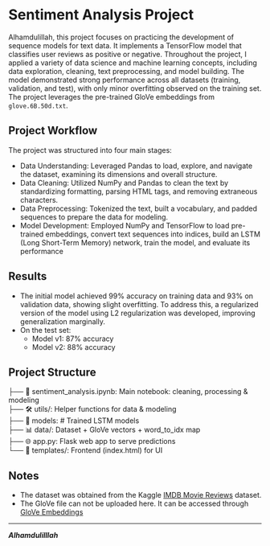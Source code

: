 # Sentiment Analysis Project
Alhamdulillah, this project focuses on practicing the development of sequence models for text data. It implements a TensorFlow model that classifies user reviews as positive or negative. Throughout the project, I applied a variety of data science and machine learning concepts, including data exploration, cleaning, text preprocessing, and model building. The model demonstrated strong performance across all datasets (training, validation, and test), with only minor overfitting observed on the training set. The project leverages the pre-trained GloVe embeddings from `glove.6B.50d.txt`.


## Project Workflow
The project was structured into four main stages:
- Data Understanding: Leveraged Pandas to load, explore, and navigate the dataset, examining its dimensions and overall structure.
- Data Cleaning: Utilized NumPy and Pandas to clean the text by standardizing formatting, parsing HTML tags, and removing extraneous characters.
- Data Preprocessing: Tokenized the text, built a vocabulary, and padded sequences to prepare the data for modeling.
- Model Development: Employed NumPy and TensorFlow to load pre-trained embeddings, convert text sequences into indices, build an LSTM (Long Short-Term Memory) network, train the model, and evaluate its performance


## Results
- The initial model achieved 99% accuracy on training data and 93% on validation data, showing slight overfitting. To address this, a regularized version of the model using L2 regularization was developed, improving generalization marginally.
- On the test set:
  * Model v1: 87% accuracy
  * Model v2: 88% accuracy


## Project Structure
├── 📓 sentiment_analysis.ipynb: Main notebook: cleaning, processing & modeling  
├── 🛠️ utils/: Helper functions for data & modeling  
├── 🤖 models: # Trained LSTM models  
├── 📊 data/: Dataset + GloVe vectors + word_to_idx map  
├── 🌐 app.py: Flask web app to serve predictions  
└── 🎨 templates/: Frontend (index.html) for UI


## Notes
- The dataset was obtained from the Kaggle [IMDB Movie Reviews](https://www.kaggle.com/datasets/vishakhdapat/imdb-movie-reviews) dataset.
- The GloVe file can not be uploaded here. It can be accessed through [GloVe Embeddings](https://nlp.stanford.edu/projects/glove/)
---
***Alhamdulilllah***






